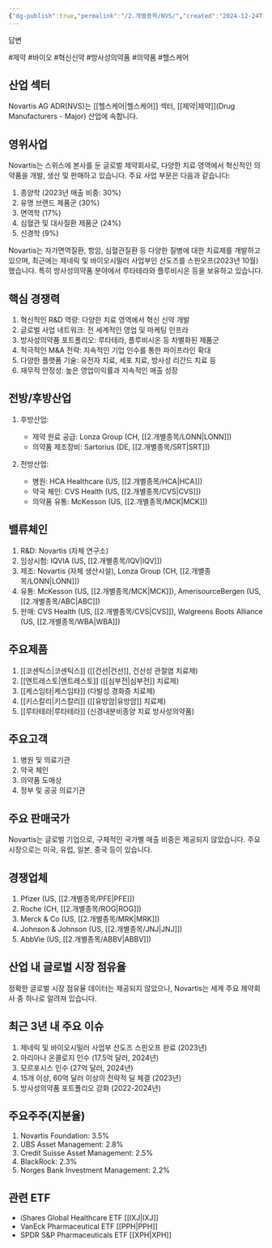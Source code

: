 ```yaml
---
{"dg-publish":true,"permalink":"/2.개별종목/NVS/","created":"2024-12-24T12:03:32.601+09:00","updated":"2025-07-29T21:37:05.002+09:00"}
---
```


답변

#제약 #바이오 #혁신신약 #방사성의약품 #의약품 #헬스케어 

## 산업 섹터

Novartis AG ADR(NVS)는 [[헬스케어\|헬스케어]] 섹터, [[제약\|제약]](Drug Manufacturers - Major) 산업에 속합니다.

## 영위사업

Novartis는 스위스에 본사를 둔 글로벌 제약회사로, 다양한 치료 영역에서 혁신적인 의약품을 개발, 생산 및 판매하고 있습니다. 주요 사업 부문은 다음과 같습니다:

1. 종양학 (2023년 매출 비중: 30%)
2. 유명 브랜드 제품군 (30%)
3. 면역학 (17%)
4. 심혈관 및 대사질환 제품군 (24%)
5. 신경학 (9%)

Novartis는 자가면역질환, 항암, 심혈관질환 등 다양한 질병에 대한 치료제를 개발하고 있으며, 최근에는 제네릭 및 바이오시밀러 사업부인 산도즈를 스핀오프(2023년 10월)했습니다. 특히 방사성의약품 분야에서 루타테라와 플루비시온 등을 보유하고 있습니다.

## 핵심 경쟁력

1. 혁신적인 R&D 역량: 다양한 치료 영역에서 혁신 신약 개발
2. 글로벌 사업 네트워크: 전 세계적인 영업 및 마케팅 인프라
3. 방사성의약품 포트폴리오: 루타테라, 플루비시온 등 차별화된 제품군
4. 적극적인 M&A 전략: 지속적인 기업 인수를 통한 파이프라인 확대
5. 다양한 플랫폼 기술: 유전자 치료, 세포 치료, 방사성 리간드 치료 등
6. 재무적 안정성: 높은 영업이익률과 지속적인 매출 성장

## 전방/후방산업

1. 후방산업:
    
    - 제약 원료 공급: Lonza Group (CH, [[2.개별종목/LONN\|LONN]])
    - 의약품 제조장비: Sartorius (DE, [[2.개별종목/SRT\|SRT]])
    
2. 전방산업:
    
    - 병원: HCA Healthcare (US, [[2.개별종목/HCA\|HCA]])
    - 약국 체인: CVS Health (US, [[2.개별종목/CVS\|CVS]])
    - 의약품 유통: McKesson (US, [[2.개별종목/MCK\|MCK]])
    

## 밸류체인

1. R&D: Novartis (자체 연구소)
2. 임상시험: IQVIA (US, [[2.개별종목/IQV\|IQV]])
3. 제조: Novartis (자체 생산시설), Lonza Group (CH, [[2.개별종목/LONN\|LONN]])
4. 유통: McKesson (US, [[2.개별종목/MCK\|MCK]]), AmerisourceBergen (US, [[2.개별종목/ABC\|ABC]])
5. 판매: CVS Health (US, [[2.개별종목/CVS\|CVS]]), Walgreens Boots Alliance (US, [[2.개별종목/WBA\|WBA]])

## 주요제품

1. [[코센틱스\|코센틱스]] ([[건선\|건선]], 건선성 관절염 치료제)
2. [[엔트레스토\|엔트레스토]] ([[심부전\|심부전]] 치료제)
3. [[케스임타\|케스임타]] (다발성 경화증 치료제)
4. [[키스칼리\|키스칼리]] ([[유방암\|유방암]] 치료제)
5. [[루타테라\|루타테라]] (신경내분비종양 치료 방사성의약품)

## 주요고객

1. 병원 및 의료기관
2. 약국 체인
3. 의약품 도매상
4. 정부 및 공공 의료기관

## 주요 판매국가

Novartis는 글로벌 기업으로, 구체적인 국가별 매출 비중은 제공되지 않았습니다. 주요 시장으로는 미국, 유럽, 일본, 중국 등이 있습니다.

## 경쟁업체

1. Pfizer (US, [[2.개별종목/PFE\|PFE]])
2. Roche (CH, [[2.개별종목/ROG\|ROG]])
3. Merck & Co (US, [[2.개별종목/MRK\|MRK]])
4. Johnson & Johnson (US, [[2.개별종목/JNJ\|JNJ]])
5. AbbVie (US, [[2.개별종목/ABBV\|ABBV]])

## 산업 내 글로벌 시장 점유율

정확한 글로벌 시장 점유율 데이터는 제공되지 않았으나, Novartis는 세계 주요 제약회사 중 하나로 알려져 있습니다.

## 최근 3년 내 주요 이슈

1. 제네릭 및 바이오시밀러 사업부 산도즈 스핀오프 완료 (2023년)
2. 마리아나 온콜로지 인수 (17.5억 달러, 2024년)
3. 모르포시스 인수 (27억 달러, 2024년)
4. 15개 이상, 60억 달러 이상의 전략적 딜 체결 (2023년)
5. 방사성의약품 포트폴리오 강화 (2022-2024년)

## 주요주주(지분율)

1. Novartis Foundation: 3.5%
2. UBS Asset Management: 2.8%
3. Credit Suisse Asset Management: 2.5%
4. BlackRock: 2.3%
5. Norges Bank Investment Management: 2.2%

## 관련 ETF

- iShares Global Healthcare ETF [[IXJ\|IXJ]]
- VanEck Pharmaceutical ETF [[PPH\|PPH]]
- SPDR S&P Pharmaceuticals ETF [[XPH\|XPH]]